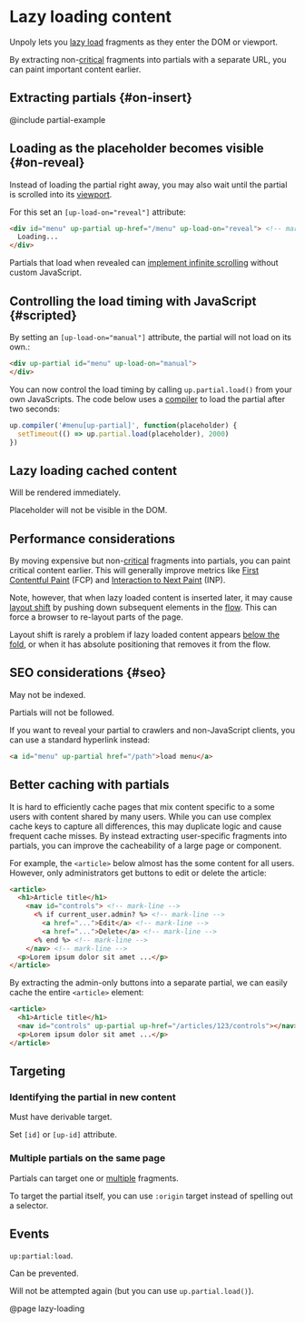 Lazy loading content
====================

Unpoly lets you [lazy load](https://developer.mozilla.org/en-US/docs/Web/Performance/Lazy_loading) fragments as they enter the DOM or viewport.

By extracting non-[critical](https://developer.mozilla.org/en-US/docs/Web/Performance/Critical_rendering_path) fragments into partials
with a separate URL, you can paint important content earlier.


## Extracting partials {#on-insert}

@include partial-example

## Loading as the placeholder becomes visible {#on-reveal}

Instead of loading the partial right away, you may also wait until the partial is scrolled into its [viewport](/up.viewport).

For this set an `[up-load-on="reveal"]` attribute:

```html
<div id="menu" up-partial up-href="/menu" up-load-on="reveal"> <!-- mark-phrase "up-load-on" -->
  Loading...
</div>
```

Partials that load when revealed can [implement infinite scrolling](/infinite-scrolling) without custom JavaScript.



## Controlling the load timing with JavaScript {#scripted}

By setting an `[up-load-on="manual"]` attribute, the partial will not load on its own.:

```html
<div up-partial id="menu" up-load-on="manual">
</div>
```

You can now control the load timing by calling `up.partial.load()` from your own JavaScripts.
The code below uses a [compiler](/up.compiler) to load the partial after two seconds:

```js
up.compiler('#menu[up-partial]', function(placeholder) {
  setTimeout(() => up.partial.load(placeholder), 2000)
})
```


## Lazy loading cached content

Will be rendered immediately.

Placeholder will not be visible in the DOM.


## Performance considerations

By moving expensive but non-[critical](https://developer.mozilla.org/en-US/docs/Web/Performance/Critical_rendering_path) fragments into partials,
you can paint critical content earlier. This will generally improve metrics like 
[First Contentful Paint](https://developer.chrome.com/docs/lighthouse/performance/first-contentful-paint) (FCP) and 
[Interaction to Next Paint](https://web.dev/articles/inp) (INP).

Note, however, that when lazy loaded content is inserted later, it may cause [layout shift](https://web.dev/articles/cls) by pushing
down subsequent elements in the [flow](https://developer.mozilla.org/en-US/docs/Learn/CSS/CSS_layout/Normal_Flow).
This can force a browser to re-layout parts of the page.

Layout shift is rarely a problem if lazy loaded content appears [below the fold](https://www.abtasty.com/blog/above-the-fold/),
or when it has absolute positioning that removes it from the flow.


## SEO considerations {#seo}

May not be indexed.

Partials will not be followed.

If you want to reveal your partial to crawlers and non-JavaScript clients, you can use a standard hyperlink instead:

```html
<a id="menu" up-partial href="/path">load menu</a>
```


## Better caching with partials

It is hard to efficiently cache pages that mix content specific to a some users with content shared by many users.
While you can use complex cache keys to capture all differences, this may duplicate logic and cause frequent cache misses.
By instead extracting user-specific fragments into partials, you can improve the cacheability of a large page or component.

For example, the `<article>` below almost has the some content for all users. However, only administrators
get buttons to edit or delete the article:

```html
<article>
  <h1>Article title</h1>
    <nav id="controls"> <!-- mark-line -->
      <% if current_user.admin? %> <!-- mark-line -->
        <a href="...">Edit</a> <!-- mark-line -->
        <a href="...">Delete</a> <!-- mark-line -->
      <% end %> <!-- mark-line -->
    </nav> <!-- mark-line -->
  <p>Lorem ipsum dolor sit amet ...</p>
</article>
```

By extracting the admin-only buttons into a separate partial, we can easily cache the entire `<article>`
element:

```html
<article>
  <h1>Article title</h1>
  <nav id="controls" up-partial up-href="/articles/123/controls"></nav> <!-- mark-line -->
  <p>Lorem ipsum dolor sit amet ...</p>
</article>
```


## Targeting


### Identifying the partial in new content

Must have derivable target.

Set `[id]` or `[up-id]` attribute.


### Multiple partials on the same page

Partials can target one or [multiple](/targeting-fragments#updating-multiple-fragments) fragments.

To target the partial itself, you can use `:origin` target instead of spelling out a selector.



## Events

`up:partial:load`.

Can be prevented.

Will not be attempted again (but you can use `up.partial.load()`).




@page lazy-loading
